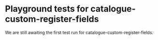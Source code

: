 # Playground tests for catalogue-custom-register-fields
We are still awaiting the first test run for catalogue-custom-register-fields.
